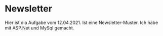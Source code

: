 # Newsletter
Hier ist dia Aufgabe vom 12.04.2021.
Ist eine Newsletter-Muster.
Ich habe mit ASP.Net und MySql gemacht.
